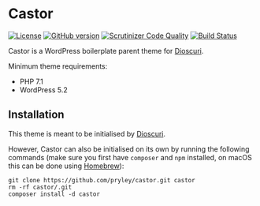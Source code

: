# Castor

[![License](https://img.shields.io/badge/license-MIT-blue.svg)](https://github.com/pryley/castor/blob/master/LICENSE)
[![GitHub version](https://badge.fury.io/gh/pryley%2Fcastor.svg)](https://badge.fury.io/gh/pryley%2Fcastor)
[![Scrutinizer Code Quality](https://scrutinizer-ci.com/g/pryley/castor/badges/quality-score.png?b=master)](https://scrutinizer-ci.com/g/pryley/castor/?branch=master)
[![Build Status](https://scrutinizer-ci.com/g/pryley/castor/badges/build.png?b=master)](https://scrutinizer-ci.com/g/pryley/castor/build-status/master)

Castor is a WordPress boilerplate parent theme for [Dioscuri](https://github.com/pryley/dioscuri).

Minimum theme requirements:

* PHP 7.1
* WordPress 5.2

## Installation

This theme is meant to be initialised by [Dioscuri](https://github.com/pryley/dioscuri).

However, Castor can also be initialised on its own by running the following commands (make sure you first have `composer` and `npm` installed, on macOS this can be done using [Homebrew](https://brew.sh/)):

```
git clone https://github.com/pryley/castor.git castor
rm -rf castor/.git
composer install -d castor
```
